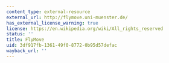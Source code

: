 ```yaml
---
content_type: external-resource
external_url: http://flymove.uni-muenster.de/
has_external_license_warning: true
license: https://en.wikipedia.org/wiki/All_rights_reserved
status: ''
title: FlyMove
uid: 3df917fb-1361-49f0-8772-0b95d57defac
wayback_url: ''
---
```

